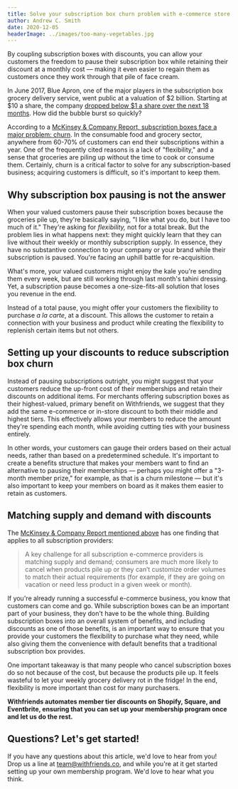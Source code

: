 ```yaml
---
title: Solve your subscription box churn problem with e-commerce store discounts
author: Andrew C. Smith
date: 2020-12-05
headerImage: ../images/too-many-vegetables.jpg
---
```


By coupling subscription boxes with discounts, you can allow your customers the freedom to pause their subscription box while retaining their discount at a monthly cost — making it even easier to regain them as customers once they work through that pile of face cream.

<!-- end -->

In June 2017, Blue Apron, one of the major players in the subscription box grocery delivery service, went public at a valuation of $2 billion. Starting at $10 a share, the company [dropped below \$1 a share over the next 18 months](https://www.cnbc.com/2018/12/21/blue-aprons-worst-meal-kit-deal-ever-now-costs-under-1-.html). How did the bubble burst so quickly?

According to a [McKinsey & Company Report, subscription boxes face a major problem: churn](https://www.mckinsey.com/industries/technology-media-and-telecommunications/our-insights/thinking-inside-the-subscription-box-new-research-on-ecommerce-consumers). In the consumable food and grocery sector, anywhere from 60-70% of customers can end their subscriptions within a year. One of the frequently cited reasons is a lack of "flexibility," and a sense that groceries are piling up without the time to cook or consume them. Certainly, churn is a critical factor to solve for any subscription-based business; acquiring customers is difficult, so it's important to keep them.

## Why subscription box pausing is not the answer

When your valued customers pause their subscription boxes because the groceries pile up, they're basically saying, "I like what you do, but I have too much of it." They're asking for _flexibility,_ not for a total break. But the problem lies in what happens next: they might quickly learn that they can live without their weekly or monthly subscription supply. In essence, they have no substantive connection to your company or your brand while their subscription is paused. You're facing an uphill battle for re-acquisition.

What's more, your valued customers might enjoy the kale you're sending them every week, but are still working through last month's tahini dressing. Yet, a subscription pause becomes a one-size-fits-all solution that loses you revenue in the end.

Instead of a total pause, you might offer your customers the flexibility to purchase _a la carte_, at a discount. This allows the customer to retain a connection with your business and product while creating the flexibility to replenish certain items but not others.

## Setting up your discounts to reduce subscription box churn

Instead of pausing subscriptions outright, you might suggest that your customers reduce the up-front cost of their memberships and retain their discounts on additional items. For merchants offering subscription boxes as their highest-valued, primary benefit on Withfriends, we suggest that they add the same e-commerce or in-store discount to both their middle and highest tiers. This effectively allows your members to reduce the amount they're spending each month, while avoiding cutting ties with your business entirely.

In other words, your customers can gauge their orders based on their actual needs, rather than based on a predetermined schedule. It's important to create a benefits structure that makes your members want to find an alternative to pausing their memberships — perhaps you might offer a "3-month member prize," for example, as that is a churn milestone — but it's also important to keep your members on board as it makes them easier to retain as customers.

## Matching supply and demand with discounts

The [McKinsey & Company Report mentioned above](https://www.mckinsey.com/industries/technology-media-and-telecommunications/our-insights/thinking-inside-the-subscription-box-new-research-on-ecommerce-consumers) has one finding that applies to all subscription providers:

> A key challenge for all subscription e-commerce providers is matching supply and demand; consumers are much more likely to cancel when products pile up or they can’t customize order volumes to match their actual requirements (for example, if they are going on vacation or need less product in a given week or month).

If you're already running a successful e-commerce business, you know that customers can come and go. While subscription boxes can be an important part of your business, they don't have to be the whole thing. Building subscription boxes into an overall system of benefits, and including discounts as one of those benefits, is an important way to ensure that you provide your customers the flexibility to purchase what they need, while also giving them the convenience with default benefits that a traditional subscription box provides.

One important takeaway is that many people who cancel subscription boxes do so not because of the cost, but because the products pile up. It feels wasteful to let your weekly grocery delivery rot in the fridge! In the end, flexibility is more important than cost for many purchasers.

**Withfriends automates member tier discounts on Shopify, Square, and Eventbrite, ensuring that you can set up your membership program once and let us do the rest.**

## Questions? Let's get started!

If you have any questions about this article, we'd love to hear from you! Drop us a line at team@withfriends.co, and while you're at it get started setting up your own membership program. We'd love to hear what you think.
